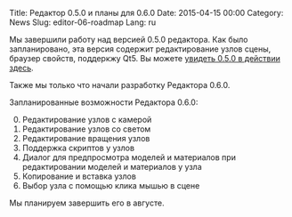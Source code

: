 Title: Редактор 0.5.0 и планы для 0.6.0
Date: 2015-04-15 00:00
Category: News
Slug: editor-06-roadmap
Lang: ru

Мы завершили работу над версией 0.5.0 редактора. Как было запланировано, эта версия содержит редактирование узлов сцены, браузер свойств, поддеркжу Qt5. Вы можете <a title="Editor 0.5.0" href="https://youtu.be/Vb2Q6IuQDbo" target="_blank">увидеть 0.5.0 в действии здесь</a>. 

Также мы только что начали разработку Редактора 0.6.0.

Запланированные возможности Редактора 0.6.0:

0. Редактирование узлов с камерой
0. Редактирование узлов со светом
0. Редактирование вращения узлов
0. Поддержка скриптов у узлов
0. Диалог для предпросмотра моделей и материалов при редактировании моделей и материалов у узла
0. Копирование и вставка узлов
0. Выбор узла с помощью клика мышью в сцене


Мы планируем завершить его в августе.
